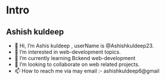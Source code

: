 # Intro
## Ashish kuldeep 

- 👋 Hi, I’m Ashis kuldeep , userName is @Ashishkuldeep23.
- 👀 I’m interested in web-development topics.
- 🌱 I’m currently learning Bckend web-development
- 🤝 I’m looking to collaborate on web related projects.
- 📫 How to reach me via may email :- ashishkuldeep6@gmail

<!---
Ashishkuldeep23/Ashishkuldeep23 is a ✨ special ✨ repository because its `README.md` (this file) appears on your GitHub profile.
You can click the Preview link to take a look at your changes.
--->

